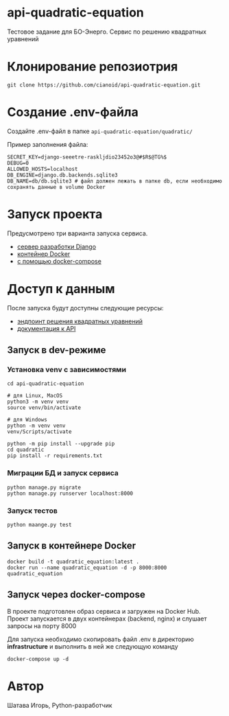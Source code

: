 # api-quadratic-equation
Тестовое задание для БО-Энерго. Сервис по решению квадратных уравнений


# Клонирование репозиотрия

```
git clone https://github.com/cianoid/api-quadratic-equation.git
```

# Создание .env-файла

Создайте .env-файл в папке ```api-quadratic-equation/quadratic/```

Пример заполнения файла:
```
SECRET_KEY=django-seeetre-raskljdio23452o3@#$R$@TG%$
DEBUG=0
ALLOWED_HOSTS=localhost
DB_ENGINE=django.db.backends.sqlite3
DB_NAME=db/db.sqlite3 # файл должен лежать в папке db, если необходимо сохранять данные в volume Docker
```

# Запуск проекта

Предусмотрено три варианта запуска сервиса. 
* [сервер разработки Django](#запуск-в-dev-режиме)
* [контейнер Docker](#запуск-в-контейнере-docker)
* [с помощью docker-compose](#запуск-через-docker-compose)

# Доступ к данным

После запуска будут доступны следующие ресурсы: 
* [эндпоинт решения квадратных уравнений](http://localhost:8000/api/v1.0/equation/)
* [документация к API](http://localhost:8000/redoc/)

## Запуск в dev-режиме

### Установка venv с зависимостями

```
cd api-quadratic-equation

# для Linux, MacOS
python3 -m venv venv
source venv/bin/activate

# для Windows
python -m venv venv
venv/Scripts/activate

python -m pip install --upgrade pip
cd quadratic
pip install -r requirements.txt
```

### Миграции БД и запуск сервиса 

```
python manage.py migrate
python manage.py runserver localhost:8000
```

### Запуск тестов

```
python maange.py test
```

## Запуск в контейнере Docker

```
docker build -t quadratic_equation:latest .
docker run --name quadratic_equation -d -p 8000:8000 quadratic_equation
```

## Запуск через docker-compose

В проекте подготовлен образ сервиса и загружен на Docker Hub. Проект запускается в двух контейнерах (backend, nginx) и слушает запросы на порту 8000

Для запуска необходимо скопировать файл .env в директорию **infrastructure** и выполнить в ней же следующую команду

```
docker-compose up -d
```

# Автор
Шатава Игорь, Python-разработчик
